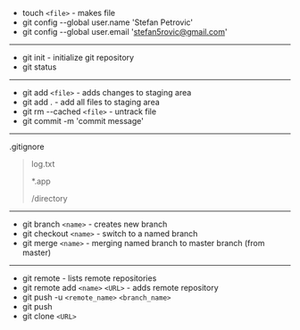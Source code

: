 - touch `<file>` - makes file
- git config --global user.name 'Stefan Petrovic'
- git config --global user.email 'stefan5rovic@gmail.com'
---
- git init - initialize git repository
- git status
---
- git add `<file>` - adds changes to staging area
- git add . - add all files to staging area
- git rm --cached `<file>` - untrack file
- git commit -m 'commit message'
---
.gitignore
>log.txt
>
>*.app
>
>/directory
---
- git branch `<name>` - creates new branch
- git checkout `<name>` - switch to a named branch
- git merge `<name>` - merging named branch to master branch (from master)
---
- git remote - lists remote repositories 
- git remote add `<name>` `<URL>` - adds remote repository
- git push -u `<remote_name>` `<branch_name>`
- git push
- git clone `<URL>`
